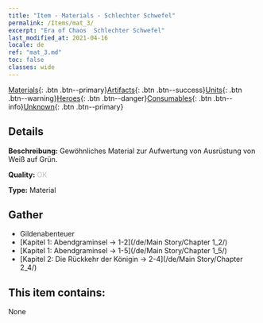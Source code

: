 ```yaml
---
title: "Item - Materials - Schlechter Schwefel"
permalink: /Items/mat_3/
excerpt: "Era of Chaos  Schlechter Schwefel"
last_modified_at: 2021-04-16
locale: de
ref: "mat_3.md"
toc: false
classes: wide
---
```

 [Materials](/de/Items/){: .btn .btn--primary}[Artifacts](/de/Items/Artifacts/){: .btn .btn--success}[Units](/de/Items/Units/){: .btn .btn--warning}[Heroes](/de/Items/Heroes/){: .btn .btn--danger}[Consumables](/de/Items/Consumables/){: .btn .btn--info}[Unknown](/de/Items/Unknown/){: .btn .btn--primary}

## Details
 **Beschreibung:** Gewöhnliches Material zur Aufwertung von Ausrüstung von Weiß auf Grün.

 **Quality:** <span style="color: #C0C0C0">OK</span>

 **Type:** Material

## Gather

*    Gildenabenteuer 
*    [Kapitel 1: Abendgraminsel -> 1-2](/de/Main Story/Chapter 1_2/) 
*    [Kapitel 1: Abendgraminsel -> 1-5](/de/Main Story/Chapter 1_5/) 
*    [Kapitel 2: Die Rückkehr der Königin -> 2-4](/de/Main Story/Chapter 2_4/) 

## This item contains:

  None

